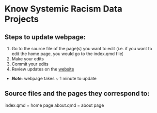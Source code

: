 # Know Systemic Racism Data Projects

## Steps to update webpage:
1. Go to the source file of the page(s) you want to edit (i.e. if you want to edit the home page, you would go to the index.qmd file)
2. Make your edits 
3. Commit your edits
4. Review updates on the [website](https://know-systemic-racism.github.io/)
  - ***Note***: webpage takes ~ 1 minute to update




## Source files and the pages they correspond to:
index.qmd = home page
about.qmd = about page

